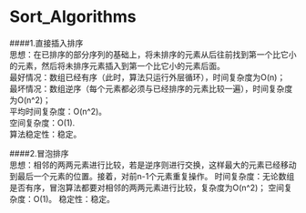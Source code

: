 # Sort_Algorithms

####1.直接插入排序  
思想：在已排序的部分序列的基础上，将未排序的元素从后往前找到第一个比它小的元素，然后将未排序元素插入到第一个比它小的元素后面。  
最好情况：数组已经有序（此时，算法只运行外层循环），时间复杂度为O(n)；  
最坏情况：数组逆序（每个元素都必须与已经排序的元素比较一遍），时间复杂度为O(n^2)；  
平均时间复杂度：O(n^2)。  
空间复杂度：O(1).  
算法稳定性：稳定。

####2.冒泡排序  
    思想：相邻的两两元素进行比较，若是逆序则进行交换，这样最大的元素已经移动到最后一个元素的位置。接着，对前n-1个元素重复操作。
    时间复杂度：无论数组是否有序，冒泡算法都要对相邻的两两元素进行比较，复杂度为O(n^2)；
    空间复杂度：O(1)。
    稳定性：稳定。
